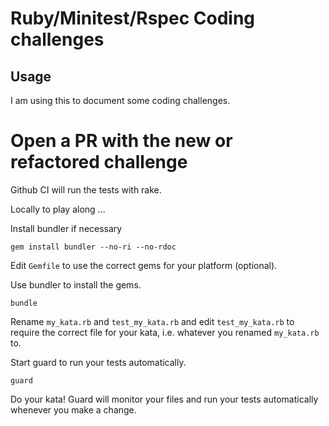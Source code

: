 # Ruby/Minitest/Rspec Coding challenges

## Usage

I am using this to document some coding challenges.

# Open a PR with the new or refactored challenge

Github CI will run the tests with rake.

Locally to play along ...

Install bundler if necessary

    gem install bundler --no-ri --no-rdoc

Edit `Gemfile` to use the correct gems for your platform (optional).

Use bundler to install the gems.

    bundle

Rename `my_kata.rb` and `test_my_kata.rb` and edit `test_my_kata.rb` to require
the correct file for your kata, i.e. whatever you renamed `my_kata.rb` to.

Start guard to run your tests automatically.

    guard

Do your kata! Guard will monitor your files and run your tests automatically
whenever you make a change.
